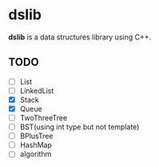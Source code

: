 # dslib
**dslib** is a data structures library using C++.

## TODO
- [ ] List
- [ ] LinkedList
- [x] Stack
- [x] Queue
- [ ] TwoThreeTree
- [ ] BST(using int type but not template)
- [ ] BPlusTree
- [ ] HashMap
- [ ] algorithm